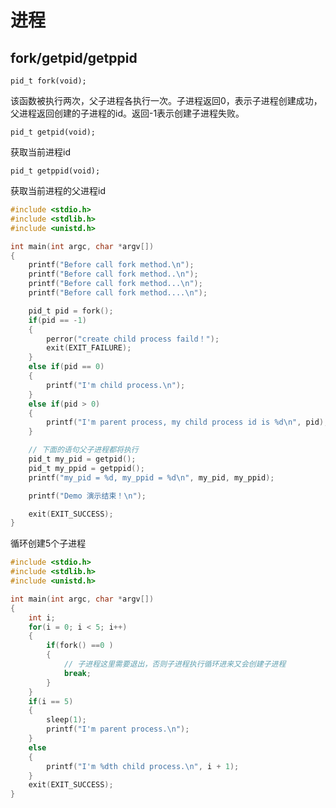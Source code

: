 # 进程

## fork/getpid/getppid

`pid_t fork(void);`

该函数被执行两次，父子进程各执行一次。子进程返回0，表示子进程创建成功，父进程返回创建的子进程的id。返回-1表示创建子进程失败。

`pid_t getpid(void);`

获取当前进程id

`pid_t getppid(void);`

获取当前进程的父进程id



```c
#include <stdio.h>
#include <stdlib.h>
#include <unistd.h>

int main(int argc, char *argv[])
{
    printf("Before call fork method.\n");
    printf("Before call fork method..\n");
    printf("Before call fork method...\n");
    printf("Before call fork method....\n");

    pid_t pid = fork();
    if(pid == -1)
    {
        perror("create child process faild！");
        exit(EXIT_FAILURE);
    }
    else if(pid == 0)
    {
        printf("I'm child process.\n");
    }
    else if(pid > 0)
    {
        printf("I'm parent process, my child process id is %d\n", pid);
    }

    // 下面的语句父子进程都将执行
    pid_t my_pid = getpid();
    pid_t my_ppid = getppid();
    printf("my_pid = %d, my_ppid = %d\n", my_pid, my_ppid);

    printf("Demo 演示结束！\n");

    exit(EXIT_SUCCESS);
}
```

循环创建5个子进程

```c
#include <stdio.h>
#include <stdlib.h>
#include <unistd.h>

int main(int argc, char *argv[])
{
    int i;
    for(i = 0; i < 5; i++)
    {
        if(fork() ==0 )
        {
            // 子进程这里需要退出，否则子进程执行循环进来又会创建子进程
            break;
        }
    }
    if(i == 5)
    {
        sleep(1);
        printf("I'm parent process.\n");
    }
    else
    {
        printf("I'm %dth child process.\n", i + 1);
    }
    exit(EXIT_SUCCESS);
}
```

